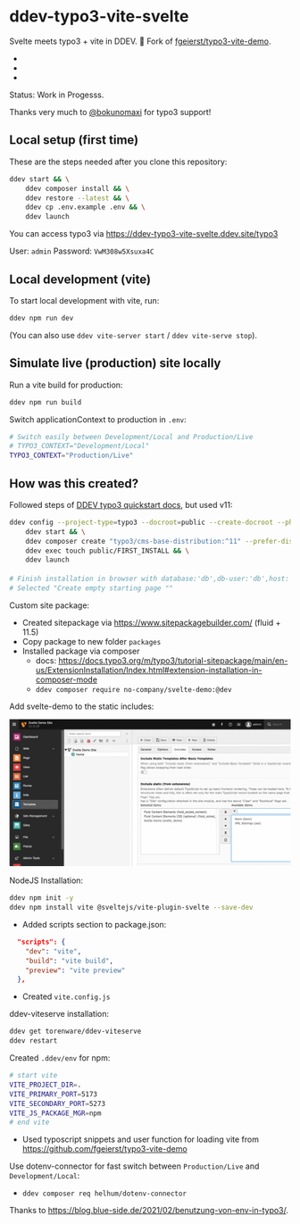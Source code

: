 # ddev-typo3-vite-svelte

Svelte meets typo3 + vite in DDEV. 🧡 Fork of [fgeierst/typo3-vite-demo](https://github.com/fgeierst/typo3-vite-demo). 

- 
- 
- 

Status: Work in Progesss.

Thanks very much to [@bokunomaxi](https://github.com/bokunomaxi) for typo3 support!

## Local setup (first time)

These are the steps needed after you clone this repository:

```bash
ddev start && \
    ddev composer install && \
    ddev restore --latest && \
    ddev cp .env.example .env && \
    ddev launch
```

You can access typo3 via https://ddev-typo3-vite-svelte.ddev.site/typo3 

User: `admin`
Password: `VwM308w5Xsuxa4C`

## Local development (vite)

To start local development with vite, run:

```bash
ddev npm run dev 
```

(You can also use `ddev vite-server start` / `ddev vite-serve stop`). 

## Simulate live (production) site locally

Run a vite build for production:

```bash
ddev npm run build
```

Switch applicationContext to production in `.env`:

```bash
# Switch easily between Development/Local and Production/Live
# TYPO3_CONTEXT="Development/Local"
TYPO3_CONTEXT="Production/Live"
```

## How was this created?

Followed steps of [DDEV typo3 quickstart docs](https://ddev.readthedocs.io/en/latest/users/quickstart/#typo3), but used v11:

```bash
ddev config --project-type=typo3 --docroot=public --create-docroot --php-version 8.1 && \
	ddev start && \
	ddev composer create "typo3/cms-base-distribution:^11" --prefer-dist && \
	ddev exec touch public/FIRST_INSTALL && \
	ddev launch

# Finish installation in browser with database:'db',db-user:'db',host:'db'
# Selected "Create empty starting page ""
```

Custom site package:

- Created sitepackage via https://www.sitepackagebuilder.com/ (fluid + 11.5)
- Copy package to new folder `packages`
- Installed package via composer
    - docs: https://docs.typo3.org/m/typo3/tutorial-sitepackage/main/en-us/ExtensionInstallation/Index.html#extension-installation-in-composer-mode
    - `ddev composer require no-company/svelte-demo:@dev`

Add svelte-demo to the static includes:

![Screenshot edit whole template record, tab includes, add svelte-demo](.gh-screenshots/screenshot_include_static.png?raw=true)

NodeJS Installation:

```bash
ddev npm init -y
ddev npm install vite @sveltejs/vite-plugin-svelte --save-dev
```

- Added scripts section to package.json:

```json
  "scripts": {
    "dev": "vite",
    "build": "vite build",
    "preview": "vite preview"
  },
```

- Created `vite.config.js`

ddev-viteserve installation:

```bash
ddev get torenware/ddev-viteserve
ddev restart
```

Created `.ddev/env` for npm:

```bash
# start vite
VITE_PROJECT_DIR=.
VITE_PRIMARY_PORT=5173
VITE_SECONDARY_PORT=5273
VITE_JS_PACKAGE_MGR=npm
# end vite
```

- Used typoscript snippets and user function for loading vite from https://github.com/fgeierst/typo3-vite-demo

Use dotenv-connector for fast switch between `Production/Live` and `Development/Local`:

- `ddev composer req helhum/dotenv-connector`

Thanks to https://blog.blue-side.de/2021/02/benutzung-von-env-in-typo3/. 
